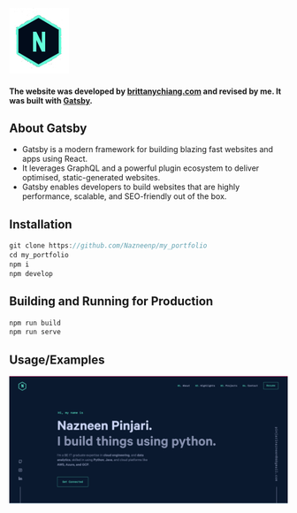 
![Logo](https://raw.githubusercontent.com/Nazneenp/my_portfolio/master/src/images/logo.png)

#### The website was developed by [brittanychiang.com](https://brittanychiang.com) and revised by me. It was built with [Gatsby](https://www.gatsbyjs.org/).

## About Gatsby
* Gatsby is a modern framework for building blazing fast websites and apps using React.
* It leverages GraphQL and a powerful plugin ecosystem to deliver optimised, static-generated websites.
* Gatsby enables developers to build websites that are highly performance, scalable, and SEO-friendly out of the box.

## Installation
``` js
git clone https://github.com/Nazneenp/my_portfolio
cd my_portfolio
npm i
npm develop
```

## Building and Running for Production
```js
npm run build
npm run serve
```

## Usage/Examples
![demo](https://raw.githubusercontent.com/Nazneenp/my_portfolio/master/src/images/demo.png)
